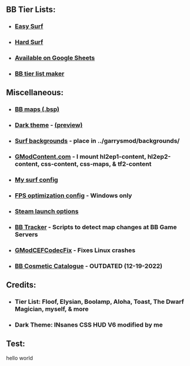 ## BB Tier Lists:
- ### [Easy Surf](https://sod-ers.github.io/GMod-Resources/PDF/Easy-Surf-Tier-List.pdf)
- ### [Hard Surf](https://sod-ers.github.io/GMod-Resources/PDF/Hard-Surf-Tier-List.pdf)
- ### [Available on Google Sheets](https://drive.google.com/file/d/1tmvFmxGDCZ9fppvFutYpdc-mJwU7Ul3_/view?usp=sharing)
- ### [BB tier list maker](https://tiermaker.com/create/easy-surf-maps-17474064-3)

## Miscellaneous:
- ### [BB maps (.bsp)](https://drive.google.com/drive/folders/1YmX4WmWzpnxPBlwhT1N2Yj8wBGX1MLf5?usp=sharing)
- ### [Dark theme](https://github.com/Sod-ers/GMod-Resources/releases) - [(preview)](https://sod-ers.github.io/GMod-Resources/Dark-Theme/dark-theme-preview.png)
- ### [Surf backgrounds](https://drive.google.com/drive/folders/1-xucNF6qe4gJGGJodlN9l7CLn6LIHHK5?usp=sharing) - place in ../garrysmod/backgrounds/
- ### [GModContent.com](https://gmodcontent.com/) - I mount hl2ep1-content, hl2ep2-content, css-content, css-maps, & tf2-content
- ### [My surf config](https://github.com/Sod-ers/GMod-Resources/blob/main/CFG/BB-SURF.cfg)
- ### [FPS optimization config](https://github.com/Sod-ers/GMod-Resources/blob/main/CFG/betterfps-WINDOWS-ONLY.cfg) - Windows only
- ### [Steam launch options](https://github.com/Sod-ers/GMod-Resources/tree/main/Steam-Launch-Options)
- ### [BB Tracker](https://github.com/Sod-ers/BB-Tracker) - Scripts to detect map changes at BB Game Servers
- ### [GModCEFCodecFix](https://github.com/solsticegamestudios/GModCEFCodecFix) - Fixes Linux crashes
- ### [BB Cosmetic Catalogue](https://drive.google.com/file/d/1Wf3UQVVo6iEwZ1IXttvFPny1y1eduaLL/view?usp=share_link) - OUTDATED (12-19-2022)

## Credits:
- ### Tier List: Floof, Elysian, Boolamp, Aloha, Toast, The Dwarf Magician, myself, & more
- ### Dark Theme: INsanes CSS HUD V6 modified by me

## Test:
hello world